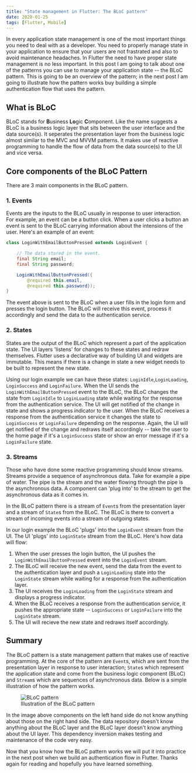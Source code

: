 ```yaml
---
title: "State management in Flutter: The BLoC pattern"
date: 2020-01-25
tags: [Flutter, Mobile]
---
```


In every application state management is one of the most important things you need to deal with as a developer. You need to properly manage state in your application to ensure that your users are not frastrated and also to avoid maintenance headaches. In Flutter the need to have proper state management is no less important. In this post I am going to talk about one of the patterns you can use to manage your application state -- the BLoC pattern. This is going to be an overview of the pattern; in the next post I am going to illustrate how the pattern works buy building a simple authentication flow that uses the pattern.

## What is BLoC

BLoC stands for **B**usiness **Lo**gic **C**omponent. Like the name suggests a BLoC is a business logic layer that sits between the user interface and the data source(s). It seperates the presentation layer from the business logic almost similar to the MVC and MVVM patterns. It makes use of reactive programming to handle the flow of data from the data source(s) to the UI and vice versa.

## Core components of the BLoC Pattern

There are 3 main components in the BLoC pattern.

### 1. Events

Events are the inputs to the BLoC usually in response to user interaction. For example, an event can be a button click. When a user clicks a button an event is sent to the BLoC carrying information about the intensions of the user. Here's an example of an event:

```java
class LoginWithEmailButtonPressed extends LoginEvent {

    // The data stored in the event.
    final String email;
    final String password;

    LoginWithEmailButtonPressed({
        @required this.email,
        @required this.password});
}
```

The event above is sent to the BLoC when a user fills in the login form and presses the login button. The BLoC will receive this event, process it accordingly and send the data to the authentication service.

### 2. States

States are the output of the BLoC which represent a part of the application state. The UI layers 'listens' for changes to these states and redraw themselves. Flutter uses a declarative way of building UI and widgets are immutable. This means if there is a change in state a new widget needs to be built to represent the new state.

Using our login example we can have these states: `LoginIdle`,`LoginLoading`, `LoginSuccess` and `LoginFailure`. When the UI sends the `LoginWithEmailButtonPressed` event to the BLoC, the BLoC changes the state from `LoginIdle` to `LoginLoading` state while waiting for the response from the authentication service. The UI will get notified of the change in state and shows a progress indicator to the user. When the BLoC receives a response from the authentication service it changes the state to `LoginSuccess` or `LoginFailure` depending on the response. Again, the UI will get notified of the change and redraws itself accordingly -- take the user to the home page if it's a `LoginSuccess` state or show an error message if it's a `LoginFailure` state.

### 3. Streams

Those who have done some reactive programming should know streams. Streams provide a sequence of asynchronous data. Take for example a pipe of water. The pipe is the stream and the water flowing through the pipe is the asynchronous data. A component can 'plug into' to the stream to get the asynchronous data as it comes in.

In the BLoC pattern there is a stream of `Event`s from the presentation layer and a stream of `State`s from the BLoC. The BLoC is there to convert a stream of incoming events into a stream of outgoing states.

In our login example the BLoC 'plugs' into the `LoginEvent` stream from the UI. The UI 'plugs' into `LoginState` stream from the BLoC. Here's how data will flow:

1.  When the user presses the login button, the UI pushes the `LoginWithEmailButtonPressed` event into the `LoginEvent` stream.
2.  The BLoC will receive the new event, send the data from the event to the authentication layer and push a `LoginLoading` state into the `LoginState` stream while waiting for a response from the authentication layer.
3.  The UI receives the `LoginLoading` from the `LoginState` stream and displays a progress indicator.
4.  When the BLoC receives a response from the authentication service, it pushes the appropriate state -- `LoginSuccess` or `LoginFailure` into the `LoginState` stream.
5.  The UI will recieve the new state and redraws itself accordingly.

## Summary

The BLoC pattern is a state management pattern that makes use of reactive programming. At the core of the pattern are `Event`s, which are sent from the presentation layer in response to user interaction; `State`s which represent the application state and come from the business logic component (BLoC) and `Stream`s which are sequences of asynchronous data. Below is a simple illustration of how the pattern works.

<figure>
<img src="{{ site.baseurl }}/images/flutter/bloc/bloc.png" alt="BLoC pattern">
<figcaption>Illustration of the BLoC pattern</figcaption>
</figure>
In the image above components on the left hand side do not know anything about those on the right hand side. The data repository doesn't know anything about the BLoC layer and the BLoC layer doesn't know anything about the UI layer. This dependency inversion makes testing and maintenance of the code very easy.

Now that you know how the BLoC pattern works we will put it into practice in the next post when we build an authentication flow in Flutter. Thanks again for reading and hopefully you have learned something.
